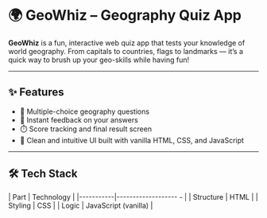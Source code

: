 # 🌍 GeoWhiz – Geography Quiz App

**GeoWhiz** is a fun, interactive web quiz app that tests your knowledge of world geography. From capitals to countries, flags to landmarks — it’s a quick way to brush up your geo-skills while having fun!

---

## ✨ Features

- 🧠 Multiple-choice geography questions  
- 🏁 Instant feedback on your answers  
- ⏱️ Score tracking and final result screen   
- 🎨 Clean and intuitive UI built with vanilla HTML, CSS, and JavaScript  

---

## 🛠️ Tech Stack

| Part      | Technology           |
|-----------|------------------- - |
| Structure | HTML                 |
| Styling   | CSS                  |
| Logic     | JavaScript (vanilla) |


